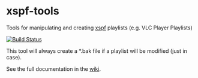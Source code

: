 # xspf-tools

Tools for manipulating and creating [xspf](http://xspf.org/) playlists (e.g. VLC Player Playlists)

[![Build Status](https://travis-ci.org/thedava/xspf-tools.svg?branch=master)](https://travis-ci.org/thedava/xspf-tools)

This tool will always create a *.bak file if a playlist will be modified (just in case).

See the full documentation in the [wiki](https://github.com/thedava/xspf-tools/wiki).

